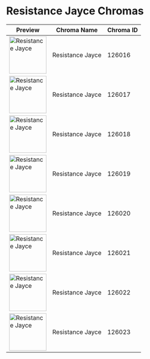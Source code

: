 # Resistance Jayce Chromas

| Preview | Chroma Name | Chroma ID |
|---|---|---|
| <img src='https://raw.communitydragon.org/latest/plugins/rcp-be-lol-game-data/global/default/v1/champion-chroma-images/126/126016.png' alt='Resistance Jayce' width='100'> | Resistance Jayce | 126016 |
| <img src='https://raw.communitydragon.org/latest/plugins/rcp-be-lol-game-data/global/default/v1/champion-chroma-images/126/126017.png' alt='Resistance Jayce' width='100'> | Resistance Jayce | 126017 |
| <img src='https://raw.communitydragon.org/latest/plugins/rcp-be-lol-game-data/global/default/v1/champion-chroma-images/126/126018.png' alt='Resistance Jayce' width='100'> | Resistance Jayce | 126018 |
| <img src='https://raw.communitydragon.org/latest/plugins/rcp-be-lol-game-data/global/default/v1/champion-chroma-images/126/126019.png' alt='Resistance Jayce' width='100'> | Resistance Jayce | 126019 |
| <img src='https://raw.communitydragon.org/latest/plugins/rcp-be-lol-game-data/global/default/v1/champion-chroma-images/126/126020.png' alt='Resistance Jayce' width='100'> | Resistance Jayce | 126020 |
| <img src='https://raw.communitydragon.org/latest/plugins/rcp-be-lol-game-data/global/default/v1/champion-chroma-images/126/126021.png' alt='Resistance Jayce' width='100'> | Resistance Jayce | 126021 |
| <img src='https://raw.communitydragon.org/latest/plugins/rcp-be-lol-game-data/global/default/v1/champion-chroma-images/126/126022.png' alt='Resistance Jayce' width='100'> | Resistance Jayce | 126022 |
| <img src='https://raw.communitydragon.org/latest/plugins/rcp-be-lol-game-data/global/default/v1/champion-chroma-images/126/126023.png' alt='Resistance Jayce' width='100'> | Resistance Jayce | 126023 |
